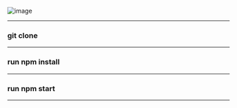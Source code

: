 
![image](https://user-images.githubusercontent.com/42411943/187469526-7fc8fc4a-c74f-4f7e-98f4-1e8330dd8642.png)

---

### git clone

---

### run npm install

---

### run npm start

---
